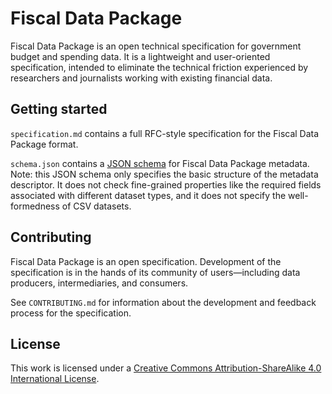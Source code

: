 # Fiscal Data Package

Fiscal Data Package is an open technical specification for government budget and spending data. It is a lightweight and user-oriented specification, intended to eliminate the technical friction experienced by researchers and journalists working with existing financial data.

## Getting started

`specification.md` contains a full RFC-style specification for the Fiscal Data Package format.

`schema.json` contains a [JSON schema](http://json-schema.org/) for Fiscal Data Package metadata. Note: this JSON schema only specifies the basic structure of the metadata descriptor. It does not check fine-grained properties like the required fields associated with different dataset types, and it does not specify the well-formedness of CSV datasets.

## Contributing

Fiscal Data Package is an open specification. Development of the specification is in the hands of its community of users—including data producers, intermediaries, and consumers.

See `CONTRIBUTING.md` for information about the development and feedback process for the specification.

## License

This work is licensed under a [Creative Commons Attribution-ShareAlike 4.0 International License](http://creativecommons.org/licenses/by-sa/4.0/).